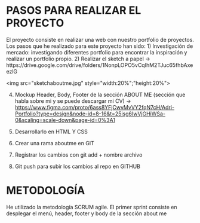 <h1>PASOS PARA REALIZAR EL PROYECTO</h1>
El proyecto consiste en realizar una web con nuestro portfolio de proyectos.
Los pasos que he realizado para este proyecto han sido:
1) Investigación de mercado: investigando diferentes portfolio para encontrar la inspiración y realizar un portfolio propio.
2) Realizar el sketch a papel
-> https://drive.google.com/drive/folders/1NonpLOPO5vCqIhM2TJuc65fhbAxeezlG

<img src="sketchaboutme.jpg" style="width:20%";"height:20%">

4) Mockup Header, Body, Footer de la sección ABOUT ME (sección que habla sobre mi y se puede descargar mi CV)
-> https://www.figma.com/proto/6ass8YFjCwvMvVY2fqN7cH/Adri-Portfolio?type=design&node-id=8-16&t=25isg6IwVjGHiWSa-0&scaling=scale-down&page-id=0%3A1


   
6) Desarrollarlo en HTML Y CSS
7) Crear una rama aboutme en GIT
8) Registrar los cambios con git add + nombre archivo
9) Git push para subir los cambios al repo en GITHUB

<h1>METODOLOGÍA</h1>
He utilizado la metodología SCRUM agile.
El primer sprint consiste en desplegar el menú, header, footer y body de la sección about me




